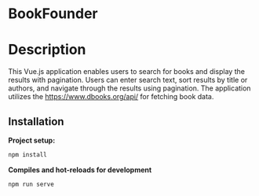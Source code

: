 # BookFounder

# Description
This Vue.js application enables users to search for books and display the results with pagination. Users can enter search text, sort results by title or authors, and navigate through the results using pagination. The application utilizes the https://www.dbooks.org/api/ for fetching book data.

## Installation
 **Project setup:**
   ```bash
   npm install
   ```
 **Compiles and hot-reloads for development**
   ```bash
   npm run serve
   ```

